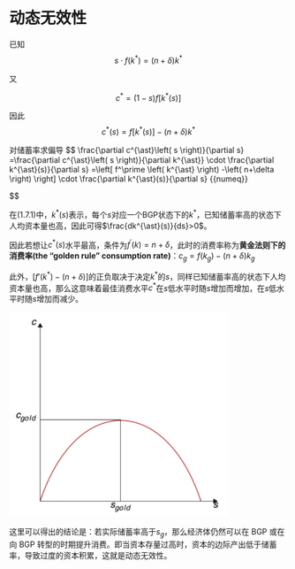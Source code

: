 # 动态无效性

已知
$$
	s\cdot f(k^{\ast}) = (n+\delta)k^{\ast} 
$$

又

$$
	c^{\ast}=(1-s)f[k^{\ast}(s)]
$$

因此
$$
	c^{\ast}(s)=f[k^{\ast}(s)]-(n+\delta)k^{\ast}
$$

对储蓄率求偏导
$$
\frac{\partial c^{\ast}\left( s \right)}{\partial s} =\frac{\partial c^{\ast}\left( s \right)}{\partial k^{\ast}} \cdot \frac{\partial k^{\ast}(s)}{\partial s} =\left[ f^\prime \left( k^{\ast} \right) -\left( n+\delta \right) \right] \cdot \frac{\partial k^{\ast}(s)}{\partial s} 
{{numeq}}

$$

在(1.7.1)中，$k^{\ast}(s)$表示，每个$s$对应一个BGP状态下的$k^\ast$，已知储蓄率高的状态下人均资本量也高，因此可得$\frac{dk^{\ast}(s)}{ds}>0$。

因此若想让$c^{\ast}(s)$水平最高，条件为$f^\prime(k)=n+\delta$，此时的消费率称为**黄金法则下的消费率(the “golden rule” consumption rate)**：$c_g=f(k_g)-(n+\delta)k_g$

此外，$[f' \left( k^{\ast} \right) -\left( n+\delta \right)]$的正负取决于决定$k^{\ast}$的$s$，同样已知储蓄率高的状态下人均资本量也高，那么这意味着最佳消费水平$c^{\ast}$在$s$低水平时随$s$增加而增加，在$s$低水平时随$s$增加而减少。

<img src="../images/126.png" style="zoom:67%;" />

这里可以得出的结论是：若实际储蓄率高于$s_g$，那么经济体仍然可以在 BGP 或在向 BGP 转型的时期提升消费。即当资本存量过高时，资本的边际产出低于储蓄率，导致过度的资本积累，这就是动态无效性。